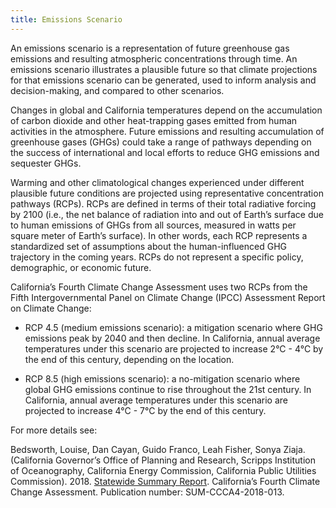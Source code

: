 ```yaml
---
title: Emissions Scenario
---
```


An emissions scenario is a representation of future greenhouse gas emissions and resulting atmospheric concentrations through time. An emissions scenario illustrates a plausible future so that climate projections for that emissions scenario can be generated, used to inform analysis and decision-making, and compared to other scenarios.

Changes in global and California temperatures depend on the accumulation of carbon dioxide and other heat-trapping gases emitted from human activities in the atmosphere. Future emissions and resulting accumulation of greenhouse gases (GHGs) could take a range of pathways depending on the success of international and local efforts to reduce GHG emissions and sequester GHGs.

Warming and other climatological changes experienced under different plausible future conditions are projected using representative concentration pathways (RCPs). RCPs are defined in terms of their total radiative forcing by 2100 (i.e., the net balance of radiation into and out of Earth’s surface due to human emissions of GHGs from all sources, measured in watts per square meter of Earth’s surface). In other words, each RCP represents a standardized set of assumptions about the human-influenced GHG trajectory in the coming years. RCPs do not represent a specific policy, demographic, or economic future.

California’s Fourth Climate Change Assessment uses two RCPs from the Fifth Intergovernmental Panel on Climate Change (IPCC) Assessment Report on Climate Change:

- RCP 4.5 (medium emissions scenario): a mitigation scenario where GHG emissions peak by 2040 and then decline. In California, annual average temperatures under this scenario are projected to increase 2°C - 4°C by the end of this century, depending on the location.

- RCP 8.5 (high emissions scenario): a no-mitigation scenario where global GHG emissions continue to rise throughout the 21st century. In California, annual average temperatures under this scenario are projected to increase 4°C - 7°C by the end of this century.

For more details see:

<p class="reference">
Bedsworth, Louise, Dan Cayan, Guido Franco, Leah Fisher, Sonya Ziaja. (California Governor’s Office of Planning and Research, Scripps Institution of Oceanography, California Energy Commission, California Public Utilities Commission). 2018. <a href="https://www.energy.ca.gov/sites/default/files/2019-11/Statewide_Reports-SUM-CCCA4-2018-013_Statewide_Summary_Report_ADA.pdf" target="_blank">Statewide Summary Report</a>. California’s Fourth Climate Change Assessment. Publication number: SUM-CCCA4-2018-013.
</p>
